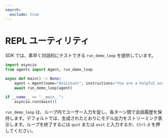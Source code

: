 ```yaml
---
search:
  exclude: true
---
```

# REPL ユーティリティ

SDK では、素早く対話的にテストできる `run_demo_loop` を提供しています。

```python
import asyncio
from agents import Agent, run_demo_loop

async def main() -> None:
    agent = Agent(name="Assistant", instructions="You are a helpful assistant.")
    await run_demo_loop(agent)

if __name__ == "__main__":
    asyncio.run(main())
```

`run_demo_loop` は、ループ内でユーザー入力を促し、各ターン間で会話履歴を保持します。デフォルトでは、生成されたとおりにモデル出力をストリーミング表示します。ループを終了するには `quit` または `exit` と入力するか、`Ctrl-D` を押してください。
